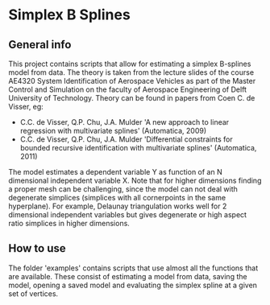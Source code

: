 # Simplex B Splines

## General info
This project contains scripts that allow for estimating a simplex B-splines model from data. The theory is taken from the lecture slides of the course AE4320 System Identification of Aerospace Vehicles as part of the Master Control and Simulation on the faculty of Aerospace Engineering of Delft University of Technology. Theory can be found in papers from Coen C. de Visser, eg:
- C.C. de Visser, Q.P. Chu, J.A. Mulder 'A new approach to linear regression with multivariate splines' (Automatica, 2009)
- C.C. de Visser, Q.P. Chu, J.A. Mulder 'Differential constraints for bounded recursive identification with multivariate splines' (Automatica, 2011)

The model estimates a dependent variable Y as function of an N dimensional independent variable X. Note that for higher dimensions finding a proper mesh can be challenging, since the model can not deal with degenerate simplices (simplices with all cornerpoints in the same hyperplane). For example, Delaunay triangulation works well for 2 dimensional independent variables but gives degenerate or high aspect ratio simplices in higher dimensions. 

## How to use
The folder 'examples' contains scripts that use almost all the functions that are available. These consist of estimating a model from data, saving the model, opening a saved model and evaluating the simplex spline at a given set of vertices.
